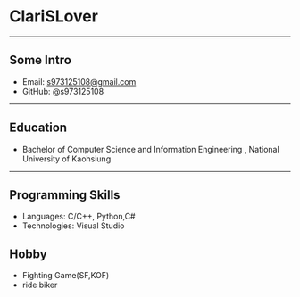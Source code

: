 # ClariSLover

---

## Some Intro
* Email: s973125108@gmail.com
* GitHub: @s973125108

---

## Education

* Bachelor of Computer Science and Information Engineering , National University of Kaohsiung 

---

## Programming Skills

* Languages:  C/C++, Python,C#
* Technologies:  Visual Studio

## Hobby

* Fighting Game(SF,KOF)
* ride biker
